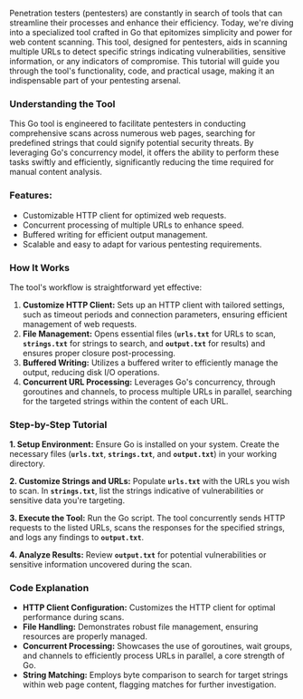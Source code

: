 Penetration testers (pentesters) are constantly in search of tools that can streamline their processes and enhance their efficiency. Today, we're diving into a specialized tool crafted in Go that epitomizes simplicity and power for web content scanning. This tool, designed for pentesters, aids in scanning multiple URLs to detect specific strings indicating vulnerabilities, sensitive information, or any indicators of compromise. This tutorial will guide you through the tool's functionality, code, and practical usage, making it an indispensable part of your pentesting arsenal.

### Understanding the Tool

This Go tool is engineered to facilitate pentesters in conducting comprehensive scans across numerous web pages, searching for predefined strings that could signify potential security threats. By leveraging Go's concurrency model, it offers the ability to perform these tasks swiftly and efficiently, significantly reducing the time required for manual content analysis.

### Features:

- Customizable HTTP client for optimized web requests.
- Concurrent processing of multiple URLs to enhance speed.
- Buffered writing for efficient output management.
- Scalable and easy to adapt for various pentesting requirements.

### How It Works

The tool's workflow is straightforward yet effective:

1. **Customize HTTP Client:** Sets up an HTTP client with tailored settings, such as timeout periods and connection parameters, ensuring efficient management of web requests.
2. **File Management:** Opens essential files (**`urls.txt`** for URLs to scan, **`strings.txt`** for strings to search, and **`output.txt`** for results) and ensures proper closure post-processing.
3. **Buffered Writing:** Utilizes a buffered writer to efficiently manage the output, reducing disk I/O operations.
4. **Concurrent URL Processing:** Leverages Go's concurrency, through goroutines and channels, to process multiple URLs in parallel, searching for the targeted strings within the content of each URL.

### Step-by-Step Tutorial

**1. Setup Environment:** Ensure Go is installed on your system. Create the necessary files (**`urls.txt`**, **`strings.txt`**, and **`output.txt`**) in your working directory.

**2. Customize Strings and URLs:** Populate **`urls.txt`** with the URLs you wish to scan. In **`strings.txt`**, list the strings indicative of vulnerabilities or sensitive data you're targeting.

**3. Execute the Tool:** Run the Go script. The tool concurrently sends HTTP requests to the listed URLs, scans the responses for the specified strings, and logs any findings to **`output.txt`**.

**4. Analyze Results:** Review **`output.txt`** for potential vulnerabilities or sensitive information uncovered during the scan.

### Code Explanation

- **HTTP Client Configuration:** Customizes the HTTP client for optimal performance during scans.
- **File Handling:** Demonstrates robust file management, ensuring resources are properly managed.
- **Concurrent Processing:** Showcases the use of goroutines, wait groups, and channels to efficiently process URLs in parallel, a core strength of Go.
- **String Matching:** Employs byte comparison to search for target strings within web page content, flagging matches for further investigation.
